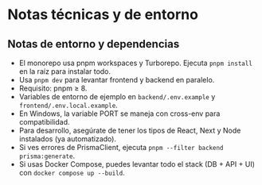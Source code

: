 # Notas técnicas y de entorno

## Notas de entorno y dependencias

- El monorepo usa pnpm workspaces y Turborepo. Ejecuta `pnpm install` en la raíz para instalar todo.
- Usa `pnpm dev` para levantar frontend y backend en paralelo.
- Requisito: pnpm ≥ 8.
- Variables de entorno de ejemplo en `backend/.env.example` y `frontend/.env.local.example`.
- En Windows, la variable PORT se maneja con cross-env para compatibilidad.
- Para desarrollo, asegúrate de tener los tipos de React, Next y Node instalados (ya automatizado).
- Si ves errores de PrismaClient, ejecuta `pnpm --filter backend prisma:generate`.
- Si usas Docker Compose, puedes levantar todo el stack (DB + API + UI) con `docker compose up --build`.
